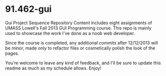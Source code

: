 91.462-gui
==========

Gui Project Sequence Repository
  Content includes eight assignments of UMASS Lowell's Fall 2013 GUI Programming course. This repo is mainly used to showcase the work I've done as a noob web developer. 

  Since the course is completed, any additional commits after 12/12/2013 will be minor, made only to refactor files or cosmetically polish the look of the pages. 
  
  You're welcome to leave any kind of feedback, and I'll be sure to update this readme as much as my schedule allows. Enjoy!
